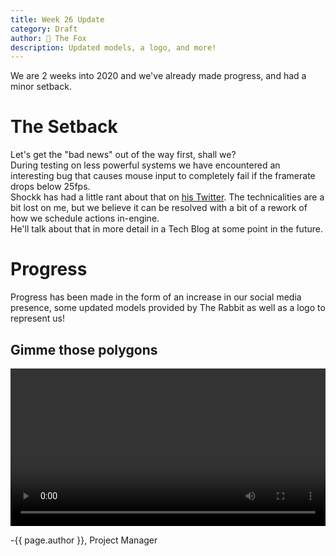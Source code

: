 ```yaml
---
title: Week 26 Update
category: Draft
author: 🦊 The Fox
description: Updated models, a logo, and more!
---
```


We are 2 weeks into 2020 and we've already made progress, and had a minor setback.

# The Setback

Let's get the "bad news" out of the way first, shall we?  
During testing on less powerful systems we have encountered an interesting bug that causes mouse input to completely fail if the framerate drops below 25fps.  
Shockk has had a little rant about that on [his Twitter](https://twitter.com/citrusponi/status/1216494721222283266). The technicalities are a bit lost on me, but we believe it can be resolved with a bit of a rework of how we schedule actions in-engine.  
He'll talk about that in more detail in a Tech Blog at some point in the future.

# Progress

Progress has been made in the form of an increase in our social media presence, some updated models provided by The Rabbit as well as a logo to represent us!

## Gimme those polygons

<video width="100%" autoplay controls loop>
  <source src="/assets/vid/week-26/Missile_Spin.mp4" type="video/mp4">
</video>

-{{ page.author }}, Project Manager